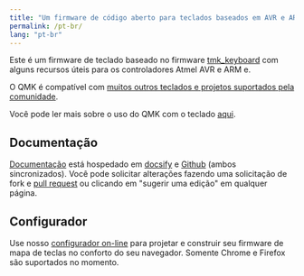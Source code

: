 ```yaml
---
title: "Um firmware de código aberto para teclados baseados em AVR e ARM"
permalink: /pt-br/
lang: "pt-br"
---
```

Este é um firmware de teclado baseado no firmware [tmk\_keyboard](http://github.com/tmk/tmk_keyboard) com alguns recursos úteis para os controladores Atmel AVR e ARM e.

O QMK é compatível com [muitos outros teclados e projetos suportados pela comunidade](/keyboards/). 

Você pode ler mais sobre o uso do QMK com o teclado [aqui](/powered/).

## Documentação

[Documentação](https://docs.qmk.fm) está hospedado em [docsify](https://docsify.js.org/) e [Github](https://github.com/qmk/qmk_firmware/tree/master/docs) (ambos sincronizados). Você pode solicitar alterações fazendo uma solicitação de fork e [pull request](https://github.com/qmk/qmk_firmware/pulls) ou clicando em "sugerir uma edição" em qualquer página.

## Configurador

Use nosso [configurador on-line](https://config.qmk.fm) para projetar e construir seu firmware de mapa de teclas no conforto do seu navegador. Somente Chrome e Firefox são suportados no momento.
